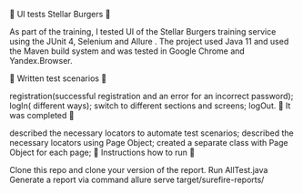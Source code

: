 🚀 UI tests Stellar Burgers 🚀

As part of the training, I tested UI of the Stellar Burgers training service using the JUnit 4, Selenium and Allure . The project used Java 11 and used the Maven build system and was tested in Google Chrome and Yandex.Browser.

📝 Written test scenarios 📝

registration(successful registration and an error for an incorrect password);
logIn( different ways);
switch to different sections and screens;
logOut.
📝 It was completed 📝

described the necessary locators to automate test scenarios;
described the necessary locators using Page Object;
created a separate class with Page Object for each page;
🔖 Instructions how to run 🔖

Clone this repo and clone your version of the report.
Run AllTest.java
Generate a report via command allure serve target/surefire-reports/
